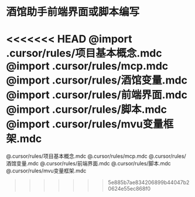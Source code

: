 # 酒馆助手前端界面或脚本编写

<<<<<<< HEAD
@import .cursor/rules/项目基本概念.mdc
@import .cursor/rules/mcp.mdc
@import .cursor/rules/酒馆变量.mdc
@import .cursor/rules/前端界面.mdc
@import .cursor/rules/脚本.mdc
@import .cursor/rules/mvu变量框架.mdc
=======
@.cursor/rules/项目基本概念.mdc
@.cursor/rules/mcp.mdc
@.cursor/rules/酒馆变量.mdc
@.cursor/rules/前端界面.mdc
@.cursor/rules/脚本.mdc
@.cursor/rules/mvu变量框架.mdc
>>>>>>> 5e885b7ae834206899b44047b20624e55ec868f0
